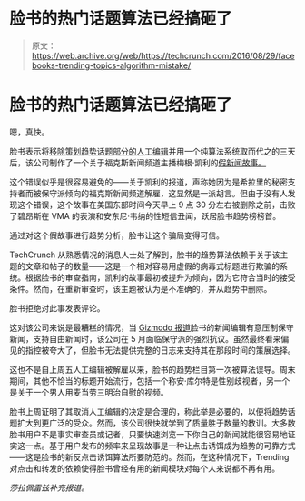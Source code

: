 # 脸书的热门话题算法已经搞砸了

> 原文：<https://web.archive.org/web/https://techcrunch.com/2016/08/29/facebooks-trending-topics-algorithm-mistake/>

# 脸书的热门话题算法已经搞砸了

嗯，真快。

脸书表示将[移除策划趋势话题部分的人工编辑](https://web.archive.org/web/20230322160428/https://techcrunch.com/2016/08/26/confusing-topics/)并用一个纯算法系统取而代之的三天后，该公司制作了一个关于福克斯新闻频道主播梅根·凯利的[假新闻故事。](https://web.archive.org/web/20230322160428/https://www.washingtonpost.com/news/the-intersect/wp/2016/08/29/a-fake-headline-about-megyn-kelly-was-trending-on-facebook/?tid=sm_tw)

这个错误似乎是很容易避免的——关于凯利的报道，声称她因为是希拉里的秘密支持者而被保守派倾向的福克斯新闻频道解雇，这显然是一派胡言。但由于没有人发现这个错误，这个故事在美国东部时间今天早上 9 点 30 分左右被删除之前，击败了碧昂斯在 VMA 的表演和安东尼·韦纳的性短信丑闻，跃居脸书趋势榜榜首。

通过对这个假故事进行趋势分析，脸书让这个骗局变得可信。

TechCrunch 从熟悉情况的消息人士处了解到，脸书的趋势算法依赖于关于该主题的文章和帖子的数量——这是一个相对容易用虚假的病毒式标题进行欺骗的系统。根据脸书的审查指南，凯利的故事最初被提升为倾向，因为它符合当时的接受条件。然而，在重新审查时，该主题被认为是不准确的，并从趋势中删除。

脸书拒绝对此事发表评论。

这对该公司来说是最糟糕的情况，当 [Gizmodo 报道](https://web.archive.org/web/20230322160428/http://gizmodo.com/want-to-know-what-facebook-really-thinks-of-journalists-1773916117)脸书的新闻编辑有意压制保守新闻，支持自由新闻时，该公司在 5 月面临保守派的强烈抗议。虽然最终看来偏见的指控被夸大了，但脸书无法提供完整的日志来支持其在那段时间的策展选择。

这也不是自上周五人工编辑被解雇以来，脸书的趋势栏目第一次被算法误导。周末期间，其他不恰当的标题开始流行，包括一个称安·库尔特是性别歧视者，另一个是关于一个男人用麦当劳三明治自慰的视频。

脸书上周证明了其取消人工编辑的决定是合理的，称此举是必要的，以便将趋势话题扩大到更广泛的受众。然而，该公司很快就学到了质量胜于数量的教训。大多数脸书用户不是事实审查员或记者，只要快速浏览一下你自己的新闻就能很容易地证实这一点。基于用户发布的频率来呈现故事是一种让点击诱饵成为趋势的可靠方式——这是脸书的新反点击诱饵算法所要防范的。然而，在这种情况下，Trending 对点击和转发的依赖使得脸书曾经有用的新闻模块对每个人来说都不再有用。

*莎拉佩雷兹补充报道。*